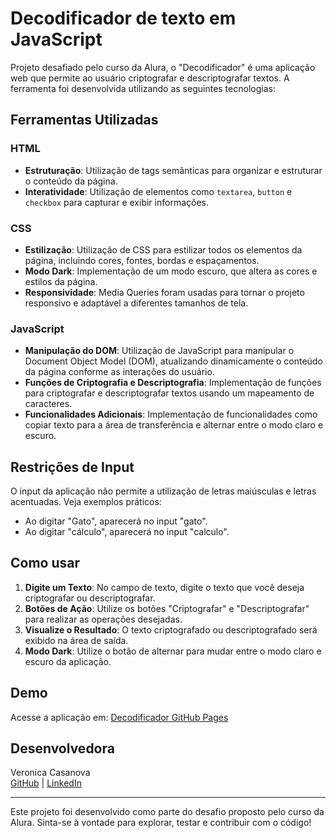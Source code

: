 # Decodificador de texto em JavaScript

Projeto desafiado pelo curso da Alura, o "Decodificador" é uma aplicação web que permite ao usuário criptografar e descriptografar textos. A ferramenta foi desenvolvida utilizando as seguintes tecnologias:

## Ferramentas Utilizadas

### HTML
- **Estruturação**: Utilização de tags semânticas para organizar e estruturar o conteúdo da página.
- **Interatividade**: Utilização de elementos como `textarea`, `button` e `checkbox` para capturar e exibir informações.

### CSS
- **Estilização**: Utilização de CSS para estilizar todos os elementos da página, incluindo cores, fontes, bordas e espaçamentos.
- **Modo Dark**: Implementação de um modo escuro, que altera as cores e estilos da página.
- **Responsividade**: Media Queries foram usadas para tornar o projeto responsivo e adaptável a diferentes tamanhos de tela.

### JavaScript
- **Manipulação do DOM**: Utilização de JavaScript para manipular o Document Object Model (DOM), atualizando dinamicamente o conteúdo da página conforme as interações do usuário.
- **Funções de Criptografia e Descriptografia**: Implementação de funções para criptografar e descriptografar textos usando um mapeamento de caracteres.
- **Funcionalidades Adicionais**: Implementação de funcionalidades como copiar texto para a área de transferência e alternar entre o modo claro e escuro.

## Restrições de Input

O input da aplicação não permite a utilização de letras maiúsculas e letras acentuadas. Veja exemplos práticos:

- Ao digitar "Gato", aparecerá no input "gato".
- Ao digitar "cálculo", aparecerá no input "calculo".

## Como usar

1. **Digite um Texto**: No campo de texto, digite o texto que você deseja criptografar ou descriptografar.
2. **Botões de Ação**: Utilize os botões "Criptografar" e "Descriptografar" para realizar as operações desejadas.
3. **Visualize o Resultado**: O texto criptografado ou descriptografado será exibido na área de saída.
4. **Modo Dark**: Utilize o botão de alternar para mudar entre o modo claro e escuro da aplicação.

## Demo

Acesse a aplicação em: [Decodificador GitHub Pages](https://veronicacasanova.github.io/decodificador_de_texto/)

## Desenvolvedora
Veronica Casanova  
[GitHub](https://github.com/VeronicaCasanova) | [LinkedIn](https://www.linkedin.com/in/veronicacasanova/)

---

Este projeto foi desenvolvido como parte do desafio proposto pelo curso da Alura. Sinta-se à vontade para explorar, testar e contribuir com o código!
